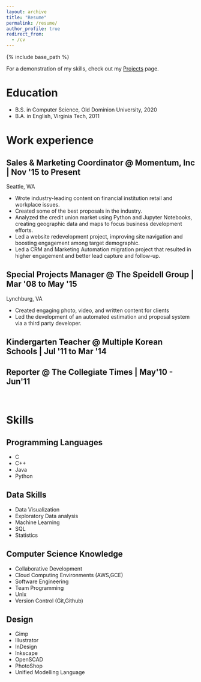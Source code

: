 ```yaml
---
layout: archive
title: "Resume"
permalink: /resume/
author_profile: true
redirect_from:
  - /cv
---
```


{% include base_path %}

For a demonstration of my skills, check out my [Projects](/projects/) page.

Education
======
* B.S. in Computer Science, Old Dominion University, 2020
* B.A. in English, Virginia Tech, 2011

Work experience
======
## Sales & Marketing Coordinator @ Momentum, Inc \| Nov '15 to Present
Seattle, WA
* Wrote industry-leading content on financial institution retail and workplace issues.
* Created some of the best proposals in the industry.
* Analyzed the credit union market using Python and Jupyter Notebooks, creating geographic data and maps to focus business development efforts.
* Led a website redevelopment project, improving site navigation and boosting engagement among target demographic.
* Led a CRM and Marketing Automation migration project that resulted in higher engagement and better lead capture and follow-up.

## Special Projects Manager @ The Speidell Group \| Mar '08 to May '15
Lynchburg, VA
* Created engaging photo, video, and written content for clients
* Led the development of an automated estimation and proposal system via a third party developer.

## Kindergarten Teacher @ Multiple Korean Schools \| Jul '11 to Mar '14

## Reporter @ The Collegiate Times \| May'10 - Jun'11

<br />

Skills
======
## Programming Languages
* C
* C++
* Java
* Python

## Data Skills
* Data Visualization
* Exploratory Data analysis
* Machine Learning
* SQL
* Statistics

## Computer Science Knowledge
* Collaborative Development
* Cloud Computing Environments
(AWS,GCE)
* Software Engineering
* Team Programming
* Unix
* Version Control (Git,Github)

## Design
* Gimp
* Illustrator
* InDesign
* Inkscape
* OpenSCAD
* PhotoShop
* Unified Modelling Language

